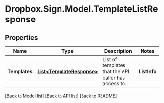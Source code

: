# Dropbox.Sign.Model.TemplateListResponse

## Properties

Name | Type | Description | Notes
------------ | ------------- | ------------- | -------------
**Templates** | [**List&lt;TemplateResponse&gt;**](TemplateResponse.md) |  List of templates that the API caller has access to.  | **ListInfo** | [**ListInfoResponse**](ListInfoResponse.md) |    | **Warnings** | [**List&lt;WarningResponse&gt;**](WarningResponse.md) |  A list of warnings.  | [optional] 

[[Back to Model list]](../README.md#documentation-for-models) [[Back to API list]](../README.md#documentation-for-api-endpoints) [[Back to README]](../README.md)

